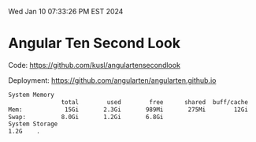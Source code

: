 Wed Jan 10 07:33:26 PM EST 2024

# Angular Ten Second Look

Code: https://github.com/kusl/angulartensecondlook

Deployment: https://github.com/angularten/angularten.github.io

```bash
System Memory
               total        used        free      shared  buff/cache   available
Mem:            15Gi       2.3Gi       989Mi       275Mi        12Gi        13Gi
Swap:          8.0Gi       1.2Gi       6.8Gi
System Storage
1.2G	.
```
```bash
